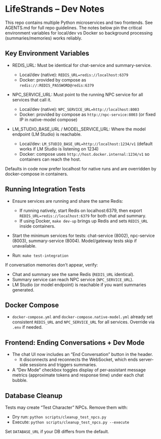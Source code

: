 # LifeStrands – Dev Notes

This repo contains multiple Python microservices and two frontends. See AGENTS.md for full repo guidelines. The notes below pin the critical environment variables for local/dev vs Docker so background processing (summaries/memories) works reliably.

## Key Environment Variables

- REDIS_URL: Must be identical for chat-service and summary-service.
  - Local/dev (native): `REDIS_URL=redis://localhost:6379`
  - Docker: provided by compose as `redis://:REDIS_PASSWORD@redis:6379`

- NPC_SERVICE_URL: Must point to the running NPC service for all services that call it.
  - Local/dev (native): `NPC_SERVICE_URL=http://localhost:8003`
  - Docker: provided by compose as `http://npc-service:8003` (or fixed IP in native-model compose)

- LM_STUDIO_BASE_URL / MODEL_SERVICE_URL: Where the model endpoint (LM Studio) is reachable.
  - Local/dev: `LM_STUDIO_BASE_URL=http://localhost:1234/v1` (default works if LM Studio is listening on 1234)
  - Docker: compose uses `http://host.docker.internal:1234/v1` so containers can reach the host.

Defaults in code now prefer localhost for native runs and are overridden by docker-compose in containers.

## Running Integration Tests

- Ensure services are running and share the same Redis:
  - If running natively, start Redis on localhost:6379, then export `REDIS_URL=redis://localhost:6379` for both chat and summary.
  - If using Docker, `make dev-up` brings up Redis and sets `REDIS_URL` inside containers.

- Start the minimum services for tests: chat-service (8002), npc-service (8003), summary-service (8004). Model/gateway tests skip if unavailable.

- Run: `make test-integration`

If conversation memories don’t appear, verify:
- Chat and summary see the same Redis (`REDIS_URL` identical).
- Summary service can reach NPC service (`NPC_SERVICE_URL`).
- LM Studio (or model endpoint) is reachable if you want summaries generated.

## Docker Compose

- `docker-compose.yml` and `docker-compose.native-model.yml` already set consistent `REDIS_URL` and `NPC_SERVICE_URL` for all services. Override via `.env` if needed.

## Frontend: Ending Conversations + Dev Mode

- The chat UI now includes an “End Conversation” button in the header.
  - It disconnects and reconnects the WebSocket, which ends server-side sessions and triggers summaries.
- A “Dev Mode” checkbox toggles display of per-assistant message metrics (approximate tokens and response time) under each chat bubble.

## Database Cleanup

Tests may create “Test Character” NPCs. Remove them with:

- Dry run: `python scripts/cleanup_test_npcs.py`
- Execute: `python scripts/cleanup_test_npcs.py --execute`

Set `DATABASE_URL` if your DB differs from the default.
